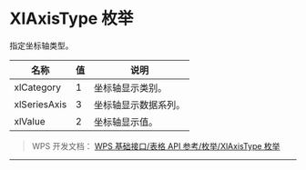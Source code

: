 # XlAxisType 枚举

指定坐标轴类型。

| 名称         | 值  | 说明                 |
|--------------|-----|----------------------|
| xlCategory   | 1   | 坐标轴显示类别。     |
| xlSeriesAxis | 3   | 坐标轴显示数据系列。 |
| xlValue      | 2   | 坐标轴显示值。       |

> WPS 开发文档： [WPS 基础接口/表格 API 参考/枚举/XlAxisType 枚举](https://qn.cache.wpscdn.cn/encs/doc/office_v19/topics/WPS%20%E5%9F%BA%E7%A1%80%E6%8E%A5%E5%8F%A3/%E8%A1%A8%E6%A0%BC%20API%20%E5%8F%82%E8%80%83/%E6%9E%9A%E4%B8%BE/XlAxisType%20%E6%9E%9A%E4%B8%BE.html)

------------------------------------------------------------------------
